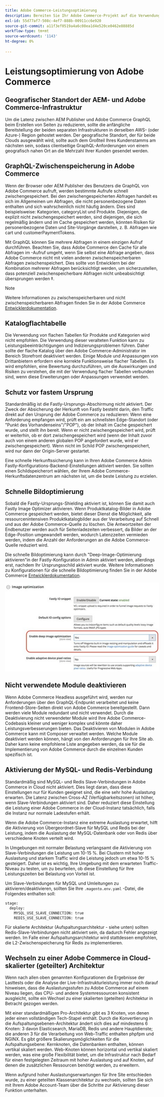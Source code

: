 ```yaml
---
title: Adobe Commerce-Leistungsoptimierung
description: Bereiten Sie Ihr Adobe Commerce-Projekt auf die Verwendung von Adobe Experience Manager as a CMS vor, indem Sie einige Standardeinstellungen ändern.
exl-id: 55d77af7-508c-4ef7-888b-00911cc6e920
source-git-commit: a11f3ef0519a4a6c08ea1d4e520ce0462e88885d
workflow-type: tm+mt
source-wordcount: '1143'
ht-degree: 0%

---
```


# Leistungsoptimierung von Adobe Commerce

## Geografischer Standort der AEM- und Adobe Commerce-Infrastruktur

Um die Latenz zwischen AEM Publisher und Adobe Commerce GraphQL beim Erstellen von Seiten zu reduzieren, sollte die anfängliche Bereitstellung der beiden separaten Infrastrukturen in derselben AWS- (oder Azure-) Region gehostet werden. Der geografische Standort, der für beide Clouds ausgewählt wird, sollte auch dem Großteil Ihres Kundenstamms am nächsten sein, sodass clientseitige GraphQL-Anforderungen von einem geografisch nahen Ort an die Mehrzahl Ihrer Kunden gesendet werden.

## GraphQL-Zwischenspeicherung in Adobe Commerce

Wenn der Browser oder AEM Publisher des Benutzers die GraphQL von Adobe Commerce aufruft, werden bestimmte Aufrufe schnell zwischengespeichert. Bei den zwischengespeicherten Abfragen handelt es sich im Allgemeinen um Abfragen, die nicht personenbezogene Daten enthalten und sich wahrscheinlich nicht häufig ändern. Dies sind beispielsweise: Kategorien, categoryList und Produkte. Diejenigen, die explizit nicht zwischengespeichert werden, sind diejenigen, die sich regelmäßig ändern und im Cache gespeichert werden, könnten Risiken für personenbezogene Daten und Site-Vorgänge darstellen, z. B. Abfragen wie cart und customerPaymentTokens.

Mit GraphQL können Sie mehrere Abfragen in einem einzigen Aufruf durchführen. Beachten Sie, dass Adobe Commerce den Cache für alle Abfragen im -Aufruf umgeht, wenn Sie selbst eine Abfrage angeben, dass Adobe Commerce nicht mit vielen anderen zwischenspeicherbaren Abfragen zwischenspeichert. Dies sollte von Entwicklern bei der Kombination mehrerer Abfragen berücksichtigt werden, um sicherzustellen, dass potenziell zwischenspeicherbare Abfragen nicht unbeabsichtigt übersprungen werden ‡.

>[!NOTE]
>
> Weitere Informationen zu zwischenspeicherbaren und nicht zwischenspeicherbaren Abfragen finden Sie in der Adobe Commerce [Entwicklerdokumentation](https://devdocs.magento.com/guides/v2.4/graphql/caching.html).

## Katalogflachtabelle

Die Verwendung von flachen Tabellen für Produkte und Kategorien wird nicht empfohlen. Die Verwendung dieser veralteten Funktion kann zu Leistungsbeeinträchtigungen und Indizierungsproblemen führen. Daher sollte der flache Katalog über den Adobe Commerce-Administrator im Bereich Storefront deaktiviert werden. Einige Module und Anpassungen von Drittanbietern erfordern eine korrekte Funktionsweise flacher Tabellen. Es wird empfohlen, eine Bewertung durchzuführen, um die Auswirkungen und Risiken zu verstehen, die mit der Verwendung flacher Tabellen verbunden sind, wenn diese Erweiterungen oder Anpassungen verwendet werden.

## Schutz vor fastem Ursprung

Standardmäßig ist die Fastly-Ursprungs-Abschirmung nicht aktiviert. Der Zweck der Absicherung der Herkunft von Fastly besteht darin, den Traffic direkt auf den Ursprung der Adobe Commerce zu reduzieren: Wenn eine Anforderung empfangen wird, prüft ein am schnellsten Edge-Standort (oder &quot;Punkt des Vorhandenseins&quot;/&quot;POP&quot;), ob der Inhalt im Cache gespeichert wurde, und stellt ihn bereit. Wenn er nicht zwischengespeichert wird, prüft er weiterhin, ob er dort zwischengespeichert wird (wenn der Inhalt zuvor auch von einem anderen globalen POP angefordert wurde, wird er zwischengespeichert). Wenn nicht im Schild POP zwischengespeichert, wird nur dann der Origin-Server gestartet.

Eine schnelle Herkunftssicherung kann in Ihren Adobe Commerce Admin Fastly-Konfigurations-Backend-Einstellungen aktiviert werden. Sie sollten einen Schildspeicherort wählen, der Ihrem Adobe Commerce-Herkunftsdatenzentrum am nächsten ist, um die beste Leistung zu erzielen.

## Schnelle Bildoptimierung

Sobald die Fastly-Ursprungs-Shielding aktiviert ist, können Sie damit auch Fastly Image Optimizer aktivieren. Wenn Produktkatalog-Bilder in Adobe Commerce gespeichert werden, bietet dieser Dienst die Möglichkeit, alle ressourcenintensiven Produktkatalogbilder aus der Verarbeitung auf Schnell und aus der Adobe Commerce-Quelle zu löschen. Die Antwortzeiten der Endbenutzer werden auch für Seitenladezeiten verbessert, da Bilder an der Edge-Position umgewandelt werden, wodurch Latenzzeiten vermieden werden, indem die Anzahl der Anforderungen an die Adobe Commerce-Quelle reduziert wird.

Die schnelle Bildoptimierung kann durch &quot;Deep-Image-Optimierung aktivieren&quot;in der Fastly-Konfiguration in Admin aktiviert werden, allerdings erst, nachdem Ihr Ursprungsschild aktiviert wurde. Weitere Informationen zu Konfigurationen für die schnelle Bildoptimierung finden Sie in der Adobe Commerce [Entwicklerdokumentation](https://devdocs.magento.com/cloud/cdn/fastly-image-optimization.html).

![Screenshot der Fastly-Bildoptimierungseinstellungen in Adobe Commerce Admin](../assets/commerce-at-scale/image-optimization.svg)

## Nicht verwendete Module deaktivieren

Wenn Adobe Commerce Headless ausgeführt wird, werden nur Anforderungen über den GraphQL-Endpunkt verarbeitet und keine Frontend-Store-Seiten direkt von Adobe Commerce bereitgestellt. Dann werden viele Module redundant und nicht verwendet. Durch die Deaktivierung nicht verwendeter Module wird Ihre Adobe Commerce-Codebasis kleiner und weniger komplex und könnte daher Leistungsverbesserungen bieten. Das Deaktivieren von Modulen in Adobe Commerce kann mit Composer verwaltet werden. Welche Module deaktiviert werden können, hängt von den Anforderungen für Ihre Site ab. Daher kann keine empfohlene Liste angegeben werden, da sie für die Implementierung von Adobe Commerce durch die einzelnen Kunden spezifisch ist.

## Aktivierung der MySQL- und Redis-Verbindung

Standardmäßig sind MySQL- und Redis Slave-Verbindungen in Adobe Commerce in Cloud nicht aktiviert. Dies liegt daran, dass diese Einstellungen nur für Kunden geeignet sind, die eine sehr hohe Auslastung erwarten. Die Latenz zwischen Cross-AZ (Verfügbarkeitszonen) ist höher, wenn Slave-Verbindungen aktiviert sind. Daher reduziert diese Einstellung die Leistung einer Adobe Commerce in der Cloud-Instanz tatsächlich, falls die Instanz nur normale Ladestufen erhält.

Wenn die Adobe Commerce-Instanz eine extreme Auslastung erwartet, hilft die Aktivierung von Übergeordnet-Slave für MySQL und Redis bei der Leistung, indem die Auslastung der MySQL-Datenbank oder von Redis über verschiedene Knoten verteilt wird.

In Umgebungen mit normaler Belastung verlangsamt die Aktivierung von Slave-Verbindungen die Leistung um 10-15 %. Bei Clustern mit hoher Auslastung und starkem Traffic wird die Leistung jedoch um etwa 10-15 % gesteigert. Daher ist es wichtig, Ihre Umgebung mit dem erwarteten Traffic-Niveau zu testen, um zu beurteilen, ob diese Einstellung für Ihre Leistungszeiten bei Belastung von Vorteil ist.

Um Slave-Verbindungen für MySQL und Umleitungen zu aktivieren/deaktivieren, sollten Sie Ihre `.magento.env.yaml` -Datei, die Folgendes enthalten soll:

```
stage:
  deploy:
    MYSQL_USE_SLAVE_CONNECTION: true
    REDIS_USE_SLAVE_CONNECTION: true
```

Für skalierte Architektur (Aufspaltungsarchitektur - siehe unten) sollten Redis-Slave-Verbindungen nicht aktiviert sein, da dadurch Fehler angezeigt werden. Im Falle einer Aufspaltungsarchitektur wird stattdessen empfohlen, die L2-Zwischenspeicherung für Redis zu implementieren.

## Wechseln zu einer Adobe Commerce in Cloud-skalierter (geteilter) Architektur

Wenn nach allen oben genannten Konfigurationen die Ergebnisse der Lasttests oder die Analyse der Live-Infrastrukturleistung immer noch darauf hinweisen, dass die Auslastungsstufen zu Adobe Commerce auf einem Niveau liegen, das CPU- und andere Systemressourcen konsistent ausgleicht, sollte ein Wechsel zu einer skalierten (geteilten) Architektur in Betracht gezogen werden.

Mit einer standardmäßigen Pro-Architektur gibt es 3 Knoten, von denen jeder einen vollständigen Tech-Stapel enthält. Durch die Konvertierung in die Aufspaltungsebenen-Architektur ändert sich dies auf mindestens 6 Knoten: 3 davon Elasticsearch, MariaDB, Redis und andere Hauptdienste; die anderen 3 für die Verarbeitung von Web-Traffic enthalten phpfpm und NGINX. Es gibt größere Skalierungsmöglichkeiten für die Aufspaltungsebene: Kernknoten, die Datenbanken enthalten, können vertikal skaliert werden. Web-Knoten können horizontal und vertikal skaliert werden, was eine große Flexibilität bietet, um die Infrastruktur nach Bedarf für einen festgelegten Zeitraum mit hoher Auslastung und auf Knoten, auf denen die zusätzlichen Ressourcen benötigt werden, zu erweitern.

Wenn aufgrund hoher Auslastungserwartungen für Ihre Site entschieden wurde, zu einer geteilten Klassenarchitektur zu wechseln, sollten Sie sich mit Ihrem Adobe Account-Team über die Schritte zur Aktivierung dieser Funktion unterhalten.
